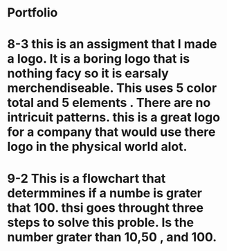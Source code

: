 # Portfolio
# 8-3 this is an assigment that I made a logo. It is a boring logo that is nothing facy so it is earsaly merchendiseable. This uses 5 color total and 5 elements . There are no intricuit patterns. this is a great logo for a company that would use there logo in the physical world alot. 
# 9-2 This is a flowchart that determmines if a numbe is grater that 100. thsi goes throught three steps to solve this proble. Is the number grater than 10,50 , and 100. 
